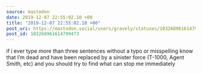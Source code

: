 ```yaml
---
source: mastodon
date: 2019-12-07 22:55:02.10 +00
title: "2019-12-07 22:55:02.10 +00"
post_uri: https://mastodon.social/users/gravely/statuses/103268961614799473
post_id: 103268961614799473
---
```

if i ever type more than three sentences without a typo or misspelling know that I’m dead and have been replaced by a sinister force (T-1000, Agent Smith, etc) and you should try to find what can stop me immediately


